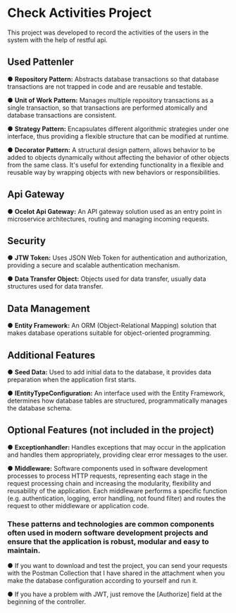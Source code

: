
# Check Activities Project

This project was developed to record the activities of the users in the system with the help of restful api.

## Used Pattenler

● **Repository Pattern:** Abstracts database transactions so that database transactions are not trapped in code and are reusable and testable.

● **Unit of Work Pattern:** Manages multiple repository transactions as a single transaction, so that transactions are performed atomically and database transactions are consistent.

● **Strategy Pattern:** Encapsulates different algorithmic strategies under one interface, thus providing a flexible structure that can be modified at runtime.

● **Decorator Pattern:** A structural design pattern, allows behavior to be added to objects dynamically without affecting the behavior of other objects from the same class. It's useful for extending functionality in a flexible and reusable way by wrapping objects with new behaviors or responsibilities.

## Api Gateway

● **Ocelot Api Gateway:** An API gateway solution used as an entry point in microservice architectures, routing and managing incoming requests.

## Security

● **JTW Token:** Uses JSON Web Token for authentication and authorization, providing a secure and scalable authentication mechanism.

● **Data Transfer Object:** Objects used for data transfer, usually data structures used for data transfer.

## Data Management

● **Entity Framework:** An ORM (Object-Relational Mapping) solution that makes database operations suitable for object-oriented programming.

## Additional Features

● **Seed Data:** Used to add initial data to the database, it provides data preparation when the application first starts.

● **IEntityTypeConfiguration:** An interface used with the Entity Framework, determines how database tables are structured, programmatically manages the database schema. 

## Optional Features (not included in the project)

● **Exceptionhandler:** Handles exceptions that may occur in the application and handles them appropriately, providing clear error messages to the user.

● **Middleware:** Software components used in software development processes to process HTTP requests, representing each stage in the request processing chain and increasing the modularity, flexibility and reusability of the application. Each middleware performs a specific function (e.g. authentication, logging, error handling, not found filter) and routes the request to other middleware or application code.


### These patterns and technologies are common components often used in modern software development projects and ensure that the application is robust, modular and easy to maintain.

● If you want to download and test the project, you can send your requests with the Postman Collection that I have shared in the attachment when you make the database configuration according to yourself and run it.

● If you have a problem with JWT, just remove the [Authorize] field at the beginning of the controller.
